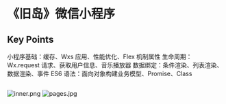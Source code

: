 # 《旧岛》微信小程序

## Key Points

小程序基础：缓存、Wxs 应用、性能优化、Flex 机制属性
生命周期：Wx.request 请求、获取用户信息、音乐播放器
数据绑定：条件渲染、列表渲染、数据渲染、事件
ES6 语法：面向对象构建业务模型、Promise、Class

##  

![inner.png](https://s2.loli.net/2022/09/16/RlU2wmYkx3Otgr8.png)
![pages.jpg](https://s2.loli.net/2022/09/16/iY3jhvB5Hd8pVM7.jpg)
